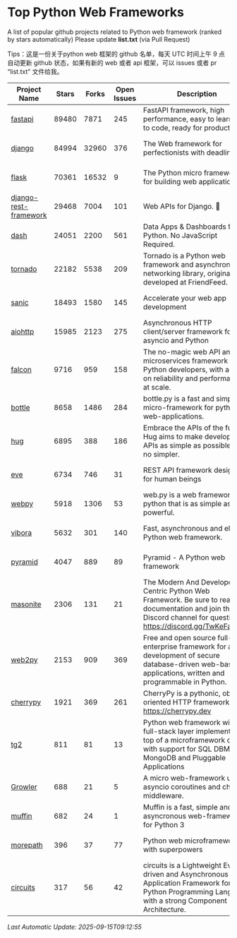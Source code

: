 # Top Python Web Frameworks
A list of popular github projects related to Python web framework (ranked by stars automatically)
Please update **list.txt** (via Pull Request)

Tips：这是一份关于python web 框架的 github 名单，每天 UTC 时间上午 9 点自动更新 github 状态，如果有新的 web 或者 api 框架，可以 issues 或者 pr “list.txt” 文件给我。

| Project Name | Stars | Forks | Open Issues | Description | Last Commit |
| ------------ | ----- | ----- | ----------- | ----------- | ----------- |
| [fastapi](https://github.com/fastapi/fastapi) | 89480 | 7871 | 245 | FastAPI framework, high performance, easy to learn, fast to code, ready for production | 2025-09-09 09:14:40 |
| [django](https://github.com/django/django) | 84994 | 32960 | 376 | The Web framework for perfectionists with deadlines. | 2025-09-14 18:25:03 |
| [flask](https://github.com/pallets/flask) | 70361 | 16532 | 9 | The Python micro framework for building web applications. | 2025-08-19 21:09:56 |
| [django-rest-framework](https://github.com/encode/django-rest-framework) | 29468 | 7004 | 101 | Web APIs for Django. 🎸 | 2025-08-21 03:35:51 |
| [dash](https://github.com/plotly/dash) | 24051 | 2200 | 561 | Data Apps & Dashboards for Python. No JavaScript Required. | 2025-09-09 14:25:10 |
| [tornado](https://github.com/tornadoweb/tornado) | 22182 | 5538 | 209 | Tornado is a Python web framework and asynchronous networking library, originally developed at FriendFeed. | 2025-08-21 14:14:13 |
| [sanic](https://github.com/sanic-org/sanic) | 18493 | 1580 | 145 |  Accelerate your web app development  | Build fast. Run fast. | 2025-03-31 21:19:26 |
| [aiohttp](https://github.com/aio-libs/aiohttp) | 15985 | 2123 | 275 | Asynchronous HTTP client/server framework for asyncio and Python | 2025-09-11 13:57:44 |
| [falcon](https://github.com/falconry/falcon) | 9716 | 959 | 158 | The no-magic web API and microservices framework for Python developers, with a focus on reliability and performance at scale. | 2025-09-10 04:12:15 |
| [bottle](https://github.com/bottlepy/bottle) | 8658 | 1486 | 284 | bottle.py is a fast and simple micro-framework for python web-applications. | 2025-09-13 12:31:43 |
| [hug](https://github.com/hugapi/hug) | 6895 | 388 | 186 | Embrace the APIs of the future. Hug aims to make developing APIs as simple as possible, but no simpler. | 2023-06-30 13:14:01 |
| [eve](https://github.com/pyeve/eve) | 6734 | 746 | 31 | REST API framework designed for human beings | 2025-08-26 14:11:54 |
| [webpy](https://github.com/webpy/webpy) | 5918 | 1306 | 53 | web.py is a web framework for python that is as simple as it is powerful.  | 2025-09-04 13:52:41 |
| [vibora](https://github.com/vibora-io/vibora) | 5632 | 301 | 140 | Fast, asynchronous and elegant Python web framework. | 2019-02-11 10:54:12 |
| [pyramid](https://github.com/Pylons/pyramid) | 4047 | 889 | 89 | Pyramid - A Python web framework | 2024-12-20 23:21:35 |
| [masonite](https://github.com/MasoniteFramework/masonite) | 2306 | 131 | 21 | The Modern And Developer Centric Python Web Framework. Be sure to read the documentation and join the Discord channel for questions: https://discord.gg/TwKeFahmPZ | 2025-03-20 20:11:49 |
| [web2py](https://github.com/web2py/web2py) | 2153 | 909 | 369 | Free and open source full-stack enterprise framework for agile development of secure database-driven web-based applications, written and programmable in Python. | 2025-09-13 16:03:35 |
| [cherrypy](https://github.com/cherrypy/cherrypy) | 1921 | 369 | 261 | CherryPy is a pythonic, object-oriented HTTP framework.      https://cherrypy.dev | 2025-08-30 13:15:08 |
| [tg2](https://github.com/TurboGears/tg2) | 811 | 81 | 13 | Python web framework with full-stack layer implemented on top of a microframework core with support for SQL DBMS, MongoDB and Pluggable Applications | 2025-02-18 22:52:59 |
| [Growler](https://github.com/pyGrowler/Growler) | 688 | 21 | 5 | A micro web-framework using asyncio coroutines and chained middleware. | 2020-03-08 07:51:41 |
| [muffin](https://github.com/klen/muffin) | 682 | 24 | 1 | Muffin is a fast, simple and asyncronous web-framework for Python 3 | 2025-07-21 10:54:32 |
| [morepath](https://github.com/morepath/morepath) | 396 | 37 | 77 | Python web microframework with superpowers | 2022-05-29 18:09:39 |
| [circuits](https://github.com/circuits/circuits) | 317 | 56 | 42 | circuits is a Lightweight Event driven and Asynchronous Application Framework for the Python Programming Language with a strong Component Architecture. | 2024-04-03 22:38:28 |

*Last Automatic Update: 2025-09-15T09:12:55*